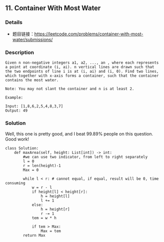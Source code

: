 ## 11. Container With Most Water

### Details

- 题目链接：https://leetcode.com/problems/container-with-most-water/submissions/

### Description

```
Given n non-negative integers a1, a2, ..., an , where each represents a point at coordinate (i, ai). n vertical lines are drawn such that the two endpoints of line i is at (i, ai) and (i, 0). Find two lines, which together with x-axis forms a container, such that the container contains the most water.

Note: You may not slant the container and n is at least 2.

Example:

Input: [1,8,6,2,5,4,8,3,7]
Output: 49
```

### Solution

Well, this one is pretty good, and I beat 99.89% people on this question. Good work!
```Python3
class Solution:
    def maxArea(self, height: List[int]) -> int:
        #we can use two indicator, from left to right separately
        l = 0
        r = len(height)-1
        Max = 0
        
        while l < r: # cannot equal, if equal, result will be 0, time consuming
            w = r - l
            if height[l] < height[r]:
                h = height[l]
                l += 1
            else:
                h = height[r]
                r -= 1
            tem = w * h
            
            if tem > Max:
                Max = tem
        return Max
```
